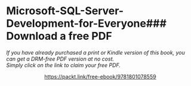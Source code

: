 # Microsoft-SQL-Server-Development-for-Everyone### Download a free PDF

 <i>If you have already purchased a print or Kindle version of this book, you can get a DRM-free PDF version at no cost.<br>Simply click on the link to claim your free PDF.</i>
<p align="center"> <a href="https://packt.link/free-ebook/9781801078559">https://packt.link/free-ebook/9781801078559 </a> </p>